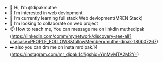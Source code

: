 - 👋 Hi, I’m @dipakmuthe
- 👀 I’m interested in web devlopment
- 🌱 I’m currently learning full stack Web devlopment(MREN Stack)
- 💞️ I’m looking to collaborate on web project
- 📫 How to reach me, You can message me on linkdin muthedipak (https://linkedin.com/comm/mynetwork/discovery-see-all?usecase=PEOPLE_FOLLOWS&followMember=muthe-dipak-180b07267)
- ➡️ also you can dm me on insta mrdipak.14 (https://instagram.com/mr_dipak.14?igshid=YmMyMTA2M2Y=)

<!---
dipakmuthe/dipakmuthe is a ✨ special ✨ repository because its `README.md` (this file) appears on your GitHub profile.
You can click the Preview link to take a look at your changes.
--->
